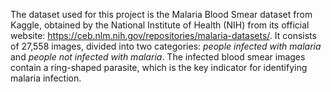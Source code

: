 The dataset used for this project is the Malaria Blood Smear dataset from Kaggle, obtained by the National Institute of Health (NIH) from its official website: https://ceb.nlm.nih.gov/repositories/malaria-datasets/. It consists of 27,558 images, divided into two categories: *people infected with malaria* and *people not infected with malaria*. The infected blood smear images contain a ring-shaped parasite, which is the key indicator for identifying malaria infection.